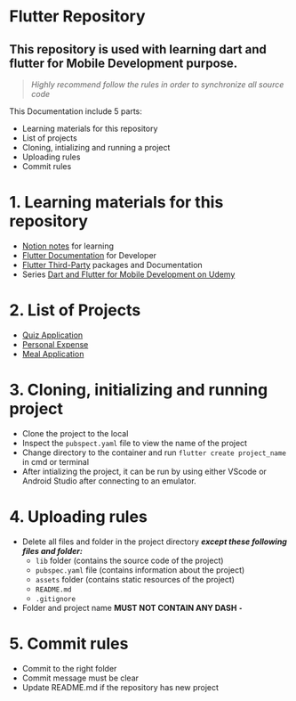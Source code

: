 # Flutter Repository
## This repository is used with learning dart and flutter for Mobile Development purpose. 
>*Highly recommend follow the rules in order to synchronize all source code*

This Documentation include 5 parts: 
  - Learning materials for this repository
  - List of projects
  - Cloning, intializing and running a project
  - Uploading rules
  - Commit rules

  
# 1. Learning materials for this repository
  - [Notion notes](https://www.notion.so/Flutter-6f2dbc7f48b8409b9e635d65cf4e20d5) for learning
  - [Flutter Documentation](https://flutter.dev/docs) for Developer
  - [Flutter Third-Party](https://pub.dev/) packages and Documentation
  - Series [Dart and Flutter for Mobile Development on Udemy](https://www.udemy.com/course/learn-flutter-dart-to-build-ios-android-apps/)
  
# 2. List of Projects
  - [Quiz Application](./quiz_application)
  - [Personal Expense](./personal_expense)
  - [Meal Application](./meals_application)
  
# 3. Cloning, initializing and running project
  - Clone the project to the local
  - Inspect the `pubspect.yaml` file to view the name of the project
  - Change directory to the container and run `flutter create project_name` in cmd or terminal
  - After intializing the project, it can be run by using either VScode or Android Studio after connecting to an emulator.
  
# 4. Uploading rules
  - Delete all files and folder in the project directory **_except these following files and folder:_**
    - `lib` folder (contains the source code of the project)
    - `pubspec.yaml` file (contains information about the project)
    - `assets` folder (contains static resources of the project)
    - `README.md` 
    - `.gitignore`
  - Folder and project name **MUST NOT CONTAIN ANY DASH ` - `**
    
# 5. Commit rules
  - Commit to the right folder
  - Commit message must be clear
  - Update README.md if the repository has new project
